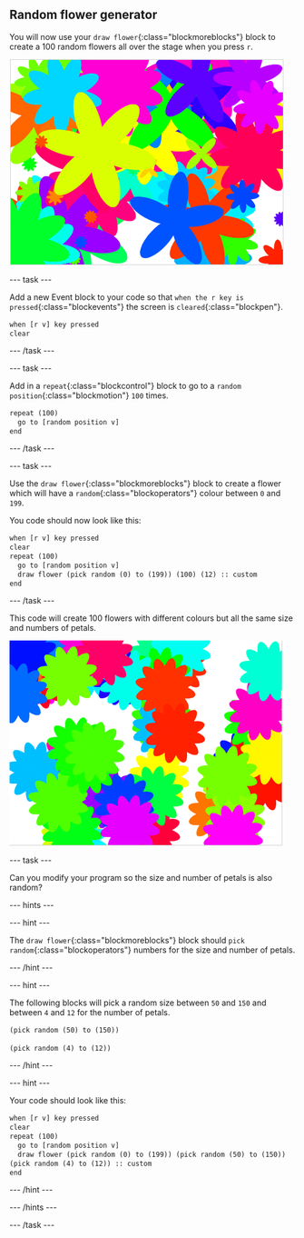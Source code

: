 ## Random flower generator

You will now use your `draw flower`{:class="blockmoreblocks"} block to create a 100 random flowers all over the stage when you press `r`.

![random flowers](images/flower-random.png)

--- task ---

Add a new Event block to your code so that `when the r key is pressed`{:class="blockevents"} the screen is `cleared`{:class="blockpen"}.

```blocks
when [r v] key pressed
clear
```

--- /task ---

--- task ---

Add in a `repeat`{:class="blockcontrol"} block to go to a `random position`{:class="blockmotion"} `100` times.

```blocks
repeat (100)
  go to [random position v]
end
```

--- /task ---

--- task ---

Use the `draw flower`{:class="blockmoreblocks"} block to create a flower which will have a `random`{:class="blockoperators"} colour between `0` and `199`.

You code should now look like this:

```blocks
when [r v] key pressed
clear
repeat (100) 
  go to [random position v]
  draw flower (pick random (0) to (199)) (100) (12) :: custom
end
```

--- /task ---

This code will create 100 flowers with different colours but all the same size and numbers of petals. 

![flowers just with random colours](images/flower-random-colour.png)

--- task ---

Can you modify your program so the size and number of petals is also random?

--- hints ---

--- hint ---

The `draw flower`{:class="blockmoreblocks"} block should `pick random`{:class="blockoperators"} numbers for the size and number of petals.

--- /hint ---

--- hint ---

The following blocks will pick a random size between `50` and `150` and between `4` and `12` for the number of petals.

```blocks
(pick random (50) to (150))

(pick random (4) to (12))
```

--- /hint ---

--- hint ---

Your code should look like this:

```blocks
when [r v] key pressed
clear
repeat (100) 
  go to [random position v]
  draw flower (pick random (0) to (199)) (pick random (50) to (150)) (pick random (4) to (12)) :: custom
end
```

--- /hint ---

--- /hints ---

--- /task ---



